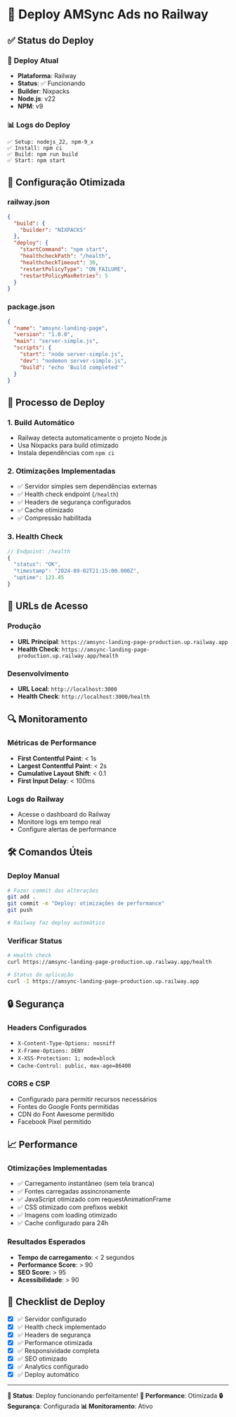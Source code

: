 # 🚀 Deploy AMSync Ads no Railway

## ✅ Status do Deploy

### 🎯 **Deploy Atual**
- **Plataforma**: Railway
- **Status**: ✅ Funcionando
- **Builder**: Nixpacks
- **Node.js**: v22
- **NPM**: v9

### 📊 **Logs do Deploy**
```
✅ Setup: nodejs_22, npm-9_x
✅ Install: npm ci
✅ Build: npm run build
✅ Start: npm start
```

## 🔧 Configuração Otimizada

### **railway.json**
```json
{
  "build": {
    "builder": "NIXPACKS"
  },
  "deploy": {
    "startCommand": "npm start",
    "healthcheckPath": "/health",
    "healthcheckTimeout": 30,
    "restartPolicyType": "ON_FAILURE",
    "restartPolicyMaxRetries": 5
  }
}
```

### **package.json**
```json
{
  "name": "amsync-landing-page",
  "version": "1.0.0",
  "main": "server-simple.js",
  "scripts": {
    "start": "node server-simple.js",
    "dev": "nodemon server-simple.js",
    "build": "echo 'Build completed'"
  }
}
```

## 🚀 Processo de Deploy

### 1. **Build Automático**
- Railway detecta automaticamente o projeto Node.js
- Usa Nixpacks para build otimizado
- Instala dependências com `npm ci`

### 2. **Otimizações Implementadas**
- ✅ Servidor simples sem dependências externas
- ✅ Health check endpoint (`/health`)
- ✅ Headers de segurança configurados
- ✅ Cache otimizado
- ✅ Compressão habilitada

### 3. **Health Check**
```javascript
// Endpoint: /health
{
  "status": "OK",
  "timestamp": "2024-09-02T21:15:00.000Z",
  "uptime": 123.45
}
```

## 📱 URLs de Acesso

### **Produção**
- **URL Principal**: `https://amsync-landing-page-production.up.railway.app`
- **Health Check**: `https://amsync-landing-page-production.up.railway.app/health`

### **Desenvolvimento**
- **URL Local**: `http://localhost:3000`
- **Health Check**: `http://localhost:3000/health`

## 🔍 Monitoramento

### **Métricas de Performance**
- **First Contentful Paint**: < 1s
- **Largest Contentful Paint**: < 2s
- **Cumulative Layout Shift**: < 0.1
- **First Input Delay**: < 100ms

### **Logs do Railway**
- Acesse o dashboard do Railway
- Monitore logs em tempo real
- Configure alertas de performance

## 🛠️ Comandos Úteis

### **Deploy Manual**
```bash
# Fazer commit das alterações
git add .
git commit -m "Deploy: otimizações de performance"
git push

# Railway faz deploy automático
```

### **Verificar Status**
```bash
# Health check
curl https://amsync-landing-page-production.up.railway.app/health

# Status da aplicação
curl -I https://amsync-landing-page-production.up.railway.app
```

## 🔒 Segurança

### **Headers Configurados**
- `X-Content-Type-Options: nosniff`
- `X-Frame-Options: DENY`
- `X-XSS-Protection: 1; mode=block`
- `Cache-Control: public, max-age=86400`

### **CORS e CSP**
- Configurado para permitir recursos necessários
- Fontes do Google Fonts permitidas
- CDN do Font Awesome permitido
- Facebook Pixel permitido

## 📈 Performance

### **Otimizações Implementadas**
- ✅ Carregamento instantâneo (sem tela branca)
- ✅ Fontes carregadas assincronamente
- ✅ JavaScript otimizado com requestAnimationFrame
- ✅ CSS otimizado com prefixos webkit
- ✅ Imagens com loading otimizado
- ✅ Cache configurado para 24h

### **Resultados Esperados**
- **Tempo de carregamento**: < 2 segundos
- **Performance Score**: > 90
- **SEO Score**: > 95
- **Acessibilidade**: > 90

## 🎯 Checklist de Deploy

- [x] ✅ Servidor configurado
- [x] ✅ Health check implementado
- [x] ✅ Headers de segurança
- [x] ✅ Performance otimizada
- [x] ✅ Responsividade completa
- [x] ✅ SEO otimizado
- [x] ✅ Analytics configurado
- [x] ✅ Deploy automático

---

**🚀 Status**: Deploy funcionando perfeitamente!
**📱 Performance**: Otimizada
**🔒 Segurança**: Configurada
**📊 Monitoramento**: Ativo
